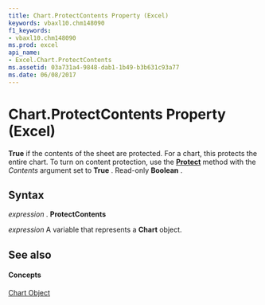 ```yaml
---
title: Chart.ProtectContents Property (Excel)
keywords: vbaxl10.chm148090
f1_keywords:
- vbaxl10.chm148090
ms.prod: excel
api_name:
- Excel.Chart.ProtectContents
ms.assetid: 03a731a4-9848-dab1-1b49-b3b631c93a77
ms.date: 06/08/2017
---
```



# Chart.ProtectContents Property (Excel)

 **True** if the contents of the sheet are protected. For a chart, this protects the entire chart. To turn on content protection, use the **[Protect](Excel.Chart.Protect.md)** method with the _Contents_ argument set to **True** . Read-only **Boolean** .


## Syntax

 _expression_ . **ProtectContents**

 _expression_ A variable that represents a **Chart** object.


## See also


#### Concepts


[Chart Object](Excel.Chart(object).md)

